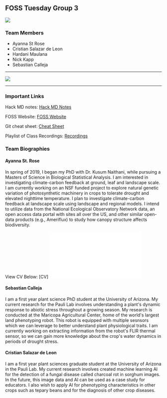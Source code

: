 ## FOSS Tuesday Group 3 

<img src="cyverse_logo.png" class="inline"/>

### Team Members
- Ayanna St Rose
- Cristian Salazar de Leon
- Hardani Maulana
- Nick Kapp
- Sebastian Calleja 

***
<img src="cactus_sunset.jpg" class="inline"/>

***
### Important Links
Hack MD notes: 
[Hack MD Notes](https://github.com/CyVerse-learning-materials/foss-spring-2021-hackmd-notes?mc_cid=bd3e73e33f&mc_eid=1aeeb1392b)

FOSS Website: 
[FOSS Website](https://learning.cyverse.org/projects/foss-2020/en/latest/)

Git cheat sheet: 
[Cheat Sheet](https://learning.cyverse.org/projects/foss/en/latest/reproducible_science/GitHub.html?mc_cid=bd3e73e33f&mc_eid=1aeeb1392b#git-cheat-sheet)

Playlist of Class Recordings: 
[Recordings](https://www.youtube.com/playlist?list=PL38WPXpo-ZW2U9_ADIr_oEGmTHlBKQxkV)

### Team Biographies

#### Ayanna St. Rose
In spring of 2019, I began my PhD with Dr. Kusum Naithani, while pursuing a Masters of Science in Biological Statistical Analysis. I am interested in investigating climate-carbon feedback at ground, leaf and landscape scale. I am currently working on an NSF funded project to explore natural genetic variation of photosynthetic machinery in crops to tolerate drought and elevated nighttime temperature. I plan to investigate climate-carbon feedback at landscape scale using landscape and regional models. I intend to utilize data from the National Ecological Observatory Network data, an open access data portal with sites all over the US, and other similar open-data products (e.g., Ameriflux) to study how canopy structure affects biodiversity.

View CV Below:
[CV]<embed src="StRose-CV.pdf" type="application/pdf" />

#### Sebastian Calleja
I am a first year plant science PhD student at the University of Arizona. My current research for the Pauli Lab involves understanding a plant's dynamic response to abiotic stress throughout a growing season. My research is conducted at the Maricopa Agricultural Center, home of the world's largest land phenotyping robot. This robot is equipped with multiple sesnsors which we can leverage to better understand plant physiological traits. I am currently working on extracting information from the robot's FLIR thermal sensor, so we can gain more knowledge about the crop's water dynamics in periods of drought stress.

#### Cristian Salazar de Leon
I am a first year plant sciences graduate student at the University of Arizona in the Pauli Lab. My current research involves created machine learning AI for the detection of a fungal disease called charcoal rot in sorghum images. In the future, this image data and AI can be used as a case study for educators. I also wish to apply AI for phenotyping characteristics in other crops such as tepary beans and for the diagnosis of other crop diseases.
